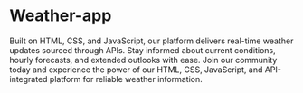 # Weather-app
Built on HTML, CSS, and JavaScript, our platform delivers real-time weather updates sourced through APIs. Stay informed about current conditions, hourly forecasts, and extended outlooks with ease. Join our community today and experience the power of our HTML, CSS, JavaScript, and API-integrated platform for reliable weather information.
